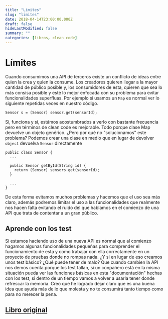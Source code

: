 ```yaml
---
title: "Límites"
slug: "limites"
date: 2018-04-14T23:00:00.000Z
draft: false
hideLastModified: false
summary: ""
categories: [libros, clean code]
---
```


Límites
================================================================================

  Cuando consumimos una API de terceros existe un conflicto de ideas entre quien
  la crea y quien la consume. Los creadores quieren llegar a la mayor cantidad
  de público posible y, los consumidores de esta, quieren que sea lo más consisa
  posible y esté lo mejor enfocada con su problema para evitar funcionalidades
  superfluas. Por ejemplo si usamos un `Map` es normal ver lo siguiente
  repetidas veces en nuestro código.

  ``````````````````````````````````````````````````````````````````````````````  
  Sensor s = (Sensor) sensor.get(sensorId);
  ``````````````````````````````````````````````````````````````````````````````  
  
  Si, funciona y si, estámos acostumbrados a verlo con bastante frecuencia pero
  en términos de clean code es mejorable. Todo porque clase Map devuelve un
  objeto genérico. ¿Pero por qué no "solucionamos" este problema? Podemos crear
  una clase en medio que en lugar de devolver `object` devuelva `Sensor`
  directamente
  
  ``````````````````````````````````````````````````````````````````````````````  
  public class Sensor {
    ...
    
    public Sensor getById(String id) {
      return (Sensor) sensors.get(sensorId);
    }
    
    ...
  }
  ``````````````````````````````````````````````````````````````````````````````  

  De esta forma evitamos muchos problemas y hacemos que el uso sea más claro,
  además podremos limitar el uso a las funcionalidades que realmente nos hacen
  falta evitando el ruido del que hablamos en el comienzo de una API que trata
  de contentar a un gran público.

Aprende con los test
--------------------------------------------------------------------------------

  Si estamos haciendo uso de una nueva API es normal que al comienzo hagamos
  algunas funcionalidades pequeñas para comprender el funcionamiento de esta y
  como trabajar con ella correctamente en un proyecto de pruebas donde no rompas
  nada. ¿Y si en lugar de eso creamos unos test básico? ¿Qué puede tener de
  malo? Que cuando cambien la API nos demos cuenta porque los test fallan, si un
  conpañero está en la misma situación pueda ver las funciones básicas en esta
  "documentación" hechas con los test, si dentro de un tiempo vamos a volver a
  usarla tener donde refrescar la memoria. Creo que he logrado dejar claro que
  es una buena idea que ayuda más de lo que molesta y no te consumirá tanto
  tiempo como para no merecer la pena.

[Libro original]
--------------------------------------------------------------------------------

[Libro original]: https://leer.amazon.es/kp/embed?asin=B001GSTOAM&preview=newtab&linkCode=kpe&ref_=cm_sw_r_kb_dp_bopYAb3Y71AX3&tag=5413



